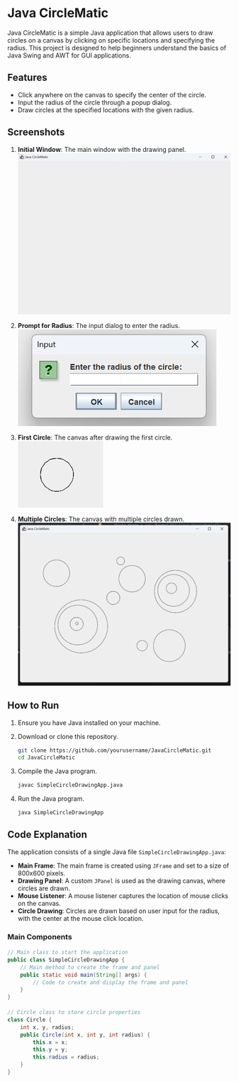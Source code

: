 # Java CircleMatic

Java CircleMatic is a simple Java application that allows users to draw circles on a canvas by clicking on specific locations and specifying the radius. This project is designed to help beginners understand the basics of Java Swing and AWT for GUI applications.

## Features

- Click anywhere on the canvas to specify the center of the circle.
- Input the radius of the circle through a popup dialog.
- Draw circles at the specified locations with the given radius.

## Screenshots

1. **Initial Window**: The main window with the drawing panel.
   ![Initial Window](screenshots/initial_window.png)

2. **Prompt for Radius**: The input dialog to enter the radius.
   ![Prompt for Radius](screenshots/prompt_for_radius.png)

3. **First Circle**: The canvas after drawing the first circle.
   ![First Circle](screenshots/first_circle.png)

4. **Multiple Circles**: The canvas with multiple circles drawn.
   ![Multiple Circles](screenshots/multiple_circles.png)

## How to Run

1. Ensure you have Java installed on your machine.
2. Download or clone this repository.

    ```sh
    git clone https://github.com/yourusername/JavaCircleMatic.git
    cd JavaCircleMatic
    ```

3. Compile the Java program.

    ```sh
    javac SimpleCircleDrawingApp.java
    ```

4. Run the Java program.

    ```sh
    java SimpleCircleDrawingApp
    ```

## Code Explanation

The application consists of a single Java file `SimpleCircleDrawingApp.java`:

- **Main Frame**: The main frame is created using `JFrame` and set to a size of 800x600 pixels.
- **Drawing Panel**: A custom `JPanel` is used as the drawing canvas, where circles are drawn.
- **Mouse Listener**: A mouse listener captures the location of mouse clicks on the canvas.
- **Circle Drawing**: Circles are drawn based on user input for the radius, with the center at the mouse click location.

### Main Components

```java
// Main class to start the application
public class SimpleCircleDrawingApp {
    // Main method to create the frame and panel
    public static void main(String[] args) {
        // Code to create and display the frame and panel
    }
}

// Circle class to store circle properties
class Circle {
    int x, y, radius;
    public Circle(int x, int y, int radius) {
        this.x = x;
        this.y = y;
        this.radius = radius;
    }
}
